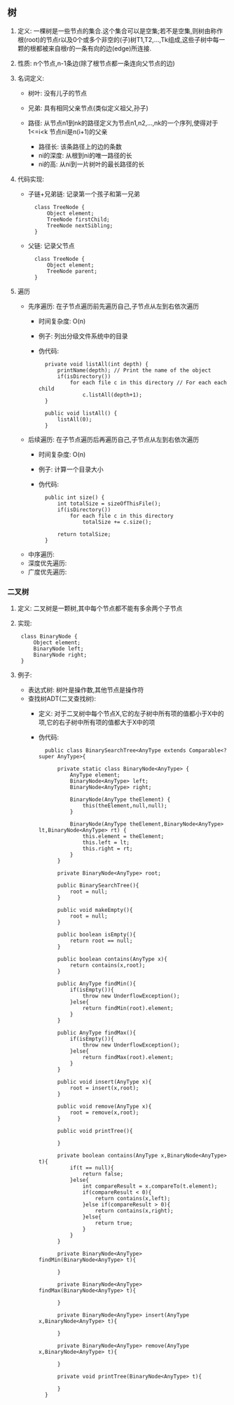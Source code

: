 ## **树**
1. 定义: 一棵树是一些节点的集合.这个集合可以是空集;若不是空集,则树由称作根(root)的节点r以及0个或多个非空的(子)树T1,T2,...,Tk组成,这些子树中每一颗的根都被来自根r的一条有向的边(edge)所连接.
2. 性质: n个节点,n-1条边(除了根节点都一条连向父节点的边)
3. 名词定义:

    - 树叶: 没有儿子的节点
    - 兄弟: 具有相同父亲节点(类似定义祖父,孙子)
    - 路径: 从节点n1到nk的路径定义为节点n1,n2,...,nk的一个序列,使得对于1<=i<k 节点ni是n(i+1)的父亲
    
        - 路径长: 该条路径上的边的条数
        - ni的深度: 从根到ni的唯一路径的长
        - ni的高: 从ni到一片树叶的最长路径的长
        
3. 代码实现:

    - 子链+兄弟链: 记录第一个孩子和第一兄弟
    
            class TreeNode {
                Object element;
                TreeNode firstChild;
                TreeNode nextSibling;
            }
    - 父链: 记录父节点
    
            class TreeNode {
                Object element;
                TreeNode parent;
            }
            
4. 遍历

    - 先序遍历: 在子节点遍历前先遍历自己,子节点从左到右依次遍历
        - 时间复杂度: O(n)
        - 例子: 列出分级文件系统中的目录
        - 伪代码: 
        
                private void listAll(int depth) {
                    printName(depth); // Print the name of the object
                    if(isDirectory())
                        for each file c in this directory // For each each child 
                            c.listAll(depth+1);
                }
                
                public void listAll() {
                    listAll(0);
                }
            
    - 后续遍历: 在子节点遍历后再遍历自己,子节点从左到右依次遍历
        - 时间复杂度: O(n)
        - 例子: 计算一个目录大小
        - 伪代码: 
        
                public int size() {
                    int totalSize = sizeOfThisFile();
                    if(isDirectory())
                        for each file c in this directory
                            totalSize += c.size();
                    
                    return totalSize;
                }
    - 中序遍历:                 
    - 深度优先遍历: 
    - 广度优先遍历: 
    
### **二叉树**
1. 定义: 二叉树是一颗树,其中每个节点都不能有多余两个子节点
2. 实现:

        class BinaryNode {
            Object element;
            BinaryNode left;
            BinaryNode right;
        }
3. 例子:
    - 表达式树: 树叶是操作数,其他节点是操作符
    - 查找树ADT(二叉查找树): 
        - 定义: 对于二叉树中每个节点X,它的左子树中所有项的值都小于X中的项,它的右子树中所有项的值都大于X中的项
        - 伪代码:
        
                public class BinarySearchTree<AnyType extends Comparable<? super AnyType>{
                
                    private static class BinaryNode<AnyType> {
                        AnyType element;
                        BinaryNode<AnyType> left;
                        BinaryNode<AnyType> right;
                                    
                        BinaryNode(AnyType theElement) {
                            this(theElement,null,null);
                        }
                                        
                        BinaryNode(AnyType theElement,BinaryNode<AnyType> lt,BinaryNode<AnyType> rt) {
                            this.element = theElement;
                            this.left = lt;
                            this.right = rt;
                        }
                    }
                    
                    private BinaryNode<AnyType> root;
                    
                    public BinarySearchTree(){
                        root = null;
                    }
                    
                    public void makeEmpty(){
                        root = null;
                    }
                    
                    public boolean isEmpty(){
                        return root == null;
                    }
                    
                    public boolean contains(AnyType x){
                        return contains(x,root);
                    }
                    
                    public AnyType findMin(){
                        if(isEmpty()){
                            throw new UnderflowException();
                        }else{
                            return findMin(root).element;
                        }
                    }
                    
                    public AnyType findMax(){
                        if(isEmpty()){
                            throw new UnderflowException();
                        }else{
                            return findMax(root).element;
                        }
                    } 
                   
                    public void insert(AnyType x){
                        root = insert(x,root);
                    }
                    
                    public void remove(AnyType x){
                        root = remove(x,root); 
                    }
                    
                    public void printTree(){
                         
                    }
                    
                    private boolean contains(AnyType x,BinaryNode<AnyType> t){
                        if(t == null){
                            return false;
                        }else{
                            int compareResult = x.compareTo(t.element);
                            if(compareResult < 0){
                                return contains(x,left);
                            }else if(compareResult > 0){
                                return contains(x,right);
                            }else{
                                return true;
                            }
                        }
                    }
                    
                    private BinaryNode<AnyType> findMin(BinaryNode<AnyType> t){
                        
                    }
                    
                    private BinaryNode<AnyType> findMax(BinaryNode<AnyType> t){
                        
                    }
                    
                    private BinaryNode<AnyType> insert(AnyType x,BinaryNode<AnyType> t){
                        
                    }
                    
                    private BinaryNode<AnyType> remove(AnyType x,BinaryNode<AnyType> t){
                        
                    }
                    
                    private void printTree(BinaryNode<AnyType> t){
                        
                    }
                }
        